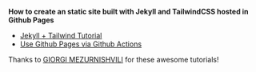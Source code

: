 **How to create an static site built with Jekyll and TailwindCSS hosted in Github Pages**

- [Jekyll + Tailwind Tutorial](https://mzrn.sh/2022/04/09/starting-a-blank-jekyll-site-with-tailwind-css-in-2022/)
- [Use Github Pages via Github Actions](https://jekyll.ohsostatic.com/devops/how-to-use-tailwind-css-with-jekyll-on-github-pages)

Thanks to [GIORGI MEZURNISHVILI](https://mzrn.sh) for these awesome tutorials!
